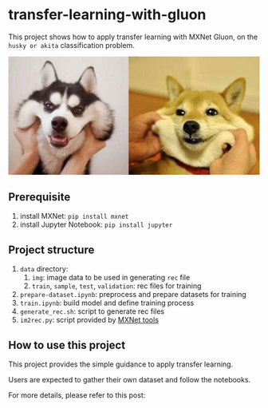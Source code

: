 # transfer-learning-with-gluon
This project shows how to apply transfer learning with MXNet Gluon, on the `husky or akita` classification problem.

![Husky or Akita](https://github.com/MrXu/transfer-learning-with-gluon/blob/master/vs.jpg)

## Prerequisite 
1. install MXNet: `pip install mxnet`
2. install Jupyter Notebook: `pip install jupyter`

## Project structure
1. `data` directory: 
   1. `img`: image data to be used in generating `rec` file
   2. `train`, `sample`, `test`, `validation`: rec files for training
2. `prepare-dataset.ipynb`: preprocess and prepare datasets for training 
3. `train.ipynb`: build model and define training process
4. `generate_rec.sh`: script to generate rec files
5. `im2rec.py`: script provided by [MXNet tools](https://github.com/apache/incubator-mxnet/blob/master/tools/im2rec.py)

## How to use this project
This project provides the simple guidance to apply transfer learning. 

Users are expected to gather their own dataset and follow the notebooks.

For more details, please refer to this post: 
